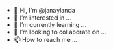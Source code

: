 - 👋 Hi, I’m @janaylanda
- 👀 I’m interested in ...
- 🌱 I’m currently learning ...
- 💞️ I’m looking to collaborate on ...
- 📫 How to reach me ...

<!---
janaylanda/janaylanda is a ✨ special ✨ repository because its `README.md` (this file) appears on your GitHub profile.
You can click the Preview link to take a look at your changes.
--->
